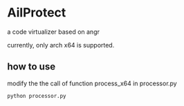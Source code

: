 # AilProtect
a code virtualizer based on angr

currently, only arch x64 is supported.

## how to use
modify the the call of function process_x64 in processor.py
```
python processor.py
```
